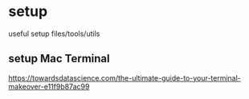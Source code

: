 # setup
useful setup files/tools/utils

## setup Mac Terminal
https://towardsdatascience.com/the-ultimate-guide-to-your-terminal-makeover-e11f9b87ac99

